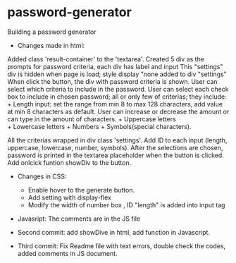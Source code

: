 # password-generator
Building a password generator

* Changes made in html:

Added class 'result-container' to the 'textarea'.
Created 5 div as the prompts for password criteria, each div has label and input
This "settings" div is hidden when page is load; style display "none added to div "settings"
When click the button, the div with password criteria is shown.
User can select which criteria to include in the password. 
User can select each check box to include in chosen password; all or only few of criterias; they include:
    + Length input: set the range from min 8 to max 128 characters, add value at min 8 characters as default. User can increase or decrease the amount or can type in the amount of characters.
    + Uppercase letters  
    + Lowercase letters
    + Numbers 
    + Symbols(special characters).

All the criterias wrapped in div class 'settings'.
Add ID to each input (length, uppercase, lowercase, number, symbols).
After the selections are chosen, password is printed in the textarea placeholder when the button is clicked.
Add onlcick funtion showDiv to the button.

* Changes in CSS:
    + Enable hover to the generate button.
    + Add setting with display-flex 
    + Modify the width of number box , ID "length" is added into input tag

* Javasript: The comments are in the JS file 

* Second commit: add showDive in html, add function in Javascript.
* Third commit: Fix Readme file with text errors, double check the codes, added comments in JS document.
